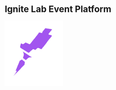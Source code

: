 <h1>Ignite Lab Event Platform<img src=""></h1> <img src="https://raw.githubusercontent.com/douglasfs93/event-platform/master/src/assets/rocketSeat.png">